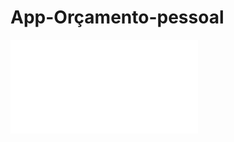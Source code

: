 # App-Orçamento-pessoal
 
 ![app orçamento pessoal](file:///C:/Estudo%20informatica/ES6/App/App%20Or%C3%A7amento%20Pessoal/index.html?raw=true)
